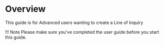 # Overview

This guide is for Advanced users wanting to create a Line of Inquiry

!!! Note
    Please make sure you've completed the user guide before you start this guide.

